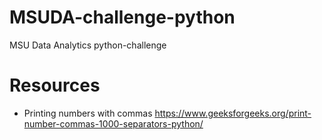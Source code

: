 # MSUDA-challenge-python
MSU Data Analytics python-challenge

# Resources
* Printing numbers with commas https://www.geeksforgeeks.org/print-number-commas-1000-separators-python/